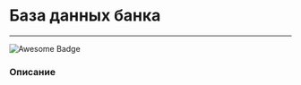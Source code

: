 # База данных банка 
---
<img src="[https://cdn.rawgit.com/sindresorhus/awesome/d7305f38d29fed78fa85652e3a63e154dd8e8829/media/badge.svg](https://img.shields.io/badge/MySQL-005C84?style=for-the-badge&logo=mysql&logoColor=white)" alt="Awesome Badge"/>


### Описание

